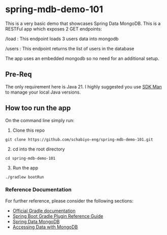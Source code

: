 # spring-mdb-demo-101

This is a very basic demo that showcases Spring Data MongoDB. This is a RESTFul app which exposes 2 GET endpoints:

/load : This endpoint loads 3 users data into mongodb

/users : This endpoint returns the list of users in the database

The app uses an embedded mongodb so no need for an additional setup.

## Pre-Req

The only requirement here is Java 21. I highly suggested you use [SDK Man](https://docs.gradle.org) to manage your local Java versions. 

## How too run the app

On the command line simply run: 

1. Clone this repo
```shell
git clone https://github.com/schabiyo-eng/spring-mdb-demo-101.git
```
2. cd into the root directory
```shell
cd spring-mdb-demo-101
```
3. Run the app

```shell
./gradlew bootRun

```

### Reference Documentation
For further reference, please consider the following sections:

* [Official Gradle documentation](https://docs.gradle.org)
* [Spring Boot Gradle Plugin Reference Guide](https://docs.spring.io/spring-boot/3.5.3/gradle-plugin)
* [Spring Data MongoDB](https://docs.spring.io/spring-boot/3.5.3/reference/data/nosql.html#data.nosql.mongodb)
* [Accessing Data with MongoDB](https://spring.io/guides/gs/accessing-data-mongodb/)





